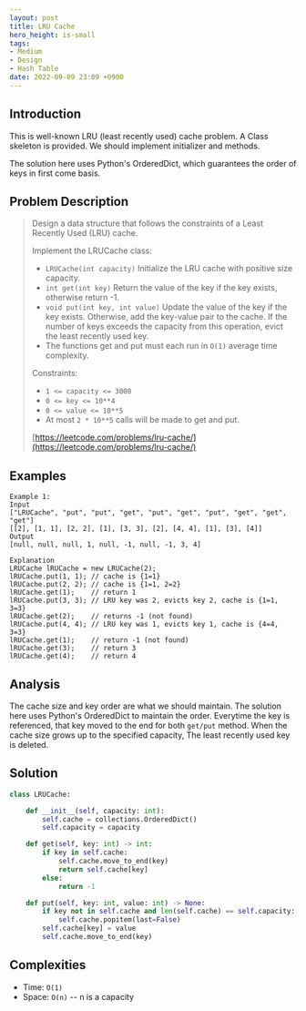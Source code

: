 ```yaml
---
layout: post
title: LRU Cache
hero_height: is-small
tags:
- Medium
- Design
- Hash Table
date: 2022-09-09 23:09 +0900
---
```

## Introduction
This is well-known LRU (least recently used) cache problem.
A Class skeleton is provided.
We should implement initializer and methods.

The solution here uses Python's OrderedDict, which guarantees the order of
keys in first come basis.

## Problem Description
> Design a data structure that follows the constraints of a Least Recently Used (LRU) cache.
>
> Implement the LRUCache class:
> - `LRUCache(int capacity)` Initialize the LRU cache with positive size capacity.
> - `int get(int key)` Return the value of the key if the key exists, otherwise return -1.
> - `void put(int key, int value)` Update the value of the key if the key exists.
>    Otherwise, add the key-value pair to the cache.
>    If the number of keys exceeds the capacity from this operation, evict the least recently used key.
> - The functions get and put must each run in `O(1)` average time complexity.
>
> Constraints:
> - `1 <= capacity <= 3000`
> - `0 <= key <= 10**4`
> - `0 <= value <= 10**5`
> - At most `2 * 10**5` calls will be made to get and put.
>
> [https://leetcode.com/problems/lru-cache/](https://leetcode.com/problems/lru-cache/)

## Examples
```
Example 1:
Input
["LRUCache", "put", "put", "get", "put", "get", "put", "get", "get", "get"]
[[2], [1, 1], [2, 2], [1], [3, 3], [2], [4, 4], [1], [3], [4]]
Output
[null, null, null, 1, null, -1, null, -1, 3, 4]

Explanation
LRUCache lRUCache = new LRUCache(2);
lRUCache.put(1, 1); // cache is {1=1}
lRUCache.put(2, 2); // cache is {1=1, 2=2}
lRUCache.get(1);    // return 1
lRUCache.put(3, 3); // LRU key was 2, evicts key 2, cache is {1=1, 3=3}
lRUCache.get(2);    // returns -1 (not found)
lRUCache.put(4, 4); // LRU key was 1, evicts key 1, cache is {4=4, 3=3}
lRUCache.get(1);    // return -1 (not found)
lRUCache.get(3);    // return 3
lRUCache.get(4);    // return 4
```

## Analysis
The cache size and key order are what we should maintain.
The solution here uses Python's OrderedDict to maintain the order.
Everytime the key is referenced, that key moved to the end for both `get/put` method.
When the cache size grows up to the specified capacity,
The least recently used key is deleted.

## Solution
```python
class LRUCache:

    def __init__(self, capacity: int):
        self.cache = collections.OrderedDict()
        self.capacity = capacity

    def get(self, key: int) -> int:
        if key in self.cache:
            self.cache.move_to_end(key)
            return self.cache[key]
        else:
            return -1

    def put(self, key: int, value: int) -> None:
        if key not in self.cache and len(self.cache) == self.capacity:
            self.cache.popitem(last=False)
        self.cache[key] = value
        self.cache.move_to_end(key)
```

## Complexities
- Time: `O(1)`
- Space: `O(n)` -- n is a capacity
